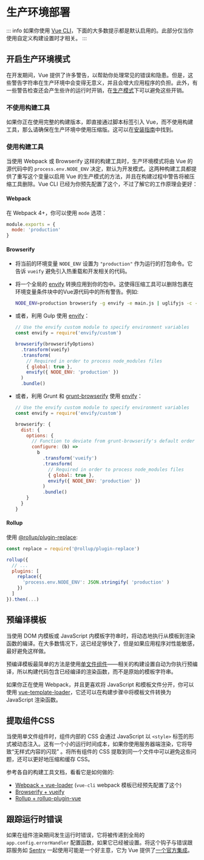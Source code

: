 # 生产环境部署

::: info
如果你使用 [Vue CLI](https://cli.vuejs.org)，下面的大多数提示都是默认启用的。此部分仅当你使用自定义构建设置时才相关。
:::

## 开启生产环境模式

在开发期间，Vue 提供了许多警告，以帮助你处理常见的错误和隐患。但是，这些警告字符串在生产环境中会变得无意义，并且会增大应用程序的负担。此外，有一些警告检查还会产生些许的运行时开销，在[生产模式](https://cli.vuejs.org/zh/guide/mode-and-env.html#%E6%A8%A1%E5%BC%8F)下可以避免这些开销。

### 不使用构建工具

如果你正在使用完整的构建版本，即直接通过脚本标签引入 Vue，而不使用构建工具，那么请确保在生产环境中使用压缩版。这可以在[安装指南](/guide/installation.html#cdn)中找到。

### 使用构建工具

当使用 Webpack 或 Browserify 这样的构建工具时，生产环境模式将由 Vue 的源代码中的 `process.env.NODE_ENV` 决定，默认为开发模式。这两种构建工具都提供了重写这个变量以启用 Vue 的生产模式的方法，并且在构建过程中警告将被压缩工具删除。Vue CLI 已经为你预先配置了这个，不过了解它的工作原理会更好：

#### Webpack

在 Webpack 4+，你可以使用 `mode` 选项：

```js
module.exports = {
  mode: 'production'
}
```

#### Browserify

- 将当前的环境变量 `NODE_ENV` 设置为 `"production"` 作为运行的打包命令。它告诉 `vueify` 避免引入热重载和开发相关的代码。

- 将一个全局的 [envify](https://github.com/hughsk/envify) 转换应用到你的包中。这使得压缩工具可以删除包裹在环境变量条件块中的Vue源代码中的所有警告。例如:

  ```bash
  NODE_ENV=production browserify -g envify -e main.js | uglifyjs -c -m > build.js
  ```

- 或者，利用 Gulp 使用 [envify](https://github.com/hughsk/envify)：

  ```js
  // Use the envify custom module to specify environment variables
  const envify = require('envify/custom')

  browserify(browserifyOptions)
    .transform(vueify)
    .transform(
      // Required in order to process node_modules files
      { global: true },
      envify({ NODE_ENV: 'production' })
    )
    .bundle()
  ```

- 或者，利用 Grunt 和 [grunt-browserify](https://github.com/jmreidy/grunt-browserify) 使用 [envify](https://github.com/hughsk/envify)：

  ```js
  // Use the envify custom module to specify environment variables
  const envify = require('envify/custom')

  browserify: {
    dist: {
      options: {
        // Function to deviate from grunt-browserify's default order
        configure: (b) =>
          b
            .transform('vueify')
            .transform(
              // Required in order to process node_modules files
              { global: true },
              envify({ NODE_ENV: 'production' })
            )
            .bundle()
      }
    }
  }
  ```

#### Rollup

使用 [@rollup/plugin-replace](https://github.com/rollup/plugins/tree/master/packages/replace):

```js
const replace = require('@rollup/plugin-replace')

rollup({
  // ...
  plugins: [
    replace({
      'process.env.NODE_ENV': JSON.stringify( 'production' )
    })
  ]
}).then(...)
```

## 预编译模板

当使用 DOM 内模板或 JavaScript 内模板字符串时，将动态地执行从模板到渲染函数的编译。在大多数情况下，这已经足够快了，但是如果应用程序对性能敏感，最好避免这样做。

预编译模板最简单的方法是使用[单文件组件](/guide/single-file-component.html)——相关的构建设置自动为你执行预编译，所以构建代码包含已经编译的渲染函数，而不是原始的模板字符串。

如果你正在使用 Webpack，并且更喜欢将 JavaScript 和模板文件分开，你可以使用 [vue-template-loader](https://github.com/ktsn/vue-template-loader)，它还可以在构建步骤中将模板文件转换为 JavaScript 渲染函数。

## 提取组件CSS

当使用单文件组件时，组件内部的 CSS 会通过 JavaScript 以 `<style>` 标签的形式被动态注入。这有一个小的运行时间成本，如果你使用服务器端渲染，它将导致“无样式内容的闪现” 。将所有组件的 CSS 提取到同一个文件中可以避免这些问题，还可以更好地压缩和缓存 CSS。


参考各自的构建工具文档，看看它是如何做的:

- [Webpack + vue-loader](https://vue-loader.vuejs.org/en/configurations/extract-css.html) (`vue-cli` webpack 模板已经预先配置了这个)
- [Browserify + vueify](https://github.com/vuejs/vueify#css-extraction)
- [Rollup + rollup-plugin-vue](https://rollup-plugin-vue.vuejs.org/)

## 跟踪运行时错误

如果在组件渲染期间发生运行时错误，它将被传递到全局的 `app.config.errorHandler` 配置函数，如果它已经被设置。将这个钩子与错误跟踪服务如 [Sentry](https://sentry.io) 一起使用可能是一个好主意，它为 Vue 提供了[一个官方集成](https://sentry.io/for/vue/)。
